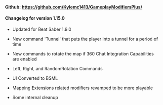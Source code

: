 #### Github: https://github.com/Kylemc1413/GameplayModifiersPlus/

#### Changelog for version 1.15.0
- Updated for Beat Saber 1.9.0
- New command 'Tunnel' that puts the player into a tunnel for a period of time
- New commands to rotate the map if 360 Chat Integration Capabilities are enabled
 - Left, Right, and RandomRotation Commands
 
- UI Converted to BSML
- Mapping Extensions related modifiers revamped to be more playable
- Some internal cleanup
